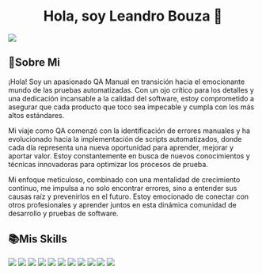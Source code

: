 <div align="center">
<h1 align="center">Hola, soy Leandro Bouza 👋</h1>
</div>
<img src="https://res.cloudinary.com/leandrobouza/image/upload/v1716422082/Portfolio/BANNER_CENTRADO_zibcx7.jpg">

<h2><strong>🐞Sobre Mi</strong></h2>

¡Hola! Soy un apasionado QA Manual en transición hacia el emocionante mundo de las pruebas automatizadas. Con un ojo crítico para los detalles y una dedicación incansable a la calidad del software, estoy comprometido a asegurar que cada producto que toco sea impecable y cumpla con los más altos estándares.

Mi viaje como QA comenzó con la identificación de errores manuales y ha evolucionado hacia la implementación de scripts automatizados, donde cada día representa una nueva oportunidad para aprender, mejorar y aportar valor. Estoy constantemente en busca de nuevos conocimientos y técnicas innovadoras para optimizar los procesos de prueba.

Mi enfoque meticuloso, combinado con una mentalidad de crecimiento continuo, me impulsa a no solo encontrar errores, sino a entender sus causas raíz y prevenirlos en el futuro. Estoy emocionado de conectar con otros profesionales y aprender juntos en esta dinámica comunidad de desarrollo y pruebas de software.




<h2><strong>📚Mis Skills</strong></h2>

<img src="https://img.shields.io/badge/PostgreSQL-316192?style=for-the-badge&logo=postgresql&logoColor=white"/> <img src="https://img.shields.io/badge/MySQL-005C84?style=for-the-badge&logo=mysql&logoColor=white"/> <img src="https://img.shields.io/badge/Sqlite-003B57?style=for-the-badge&logo=sqlite&logoColor=white"/> <img src="https://img.shields.io/badge/Cypress-17202C?style=for-the-badge&logo=cypress&logoColor=white"/> <img src="https://img.shields.io/badge/Jest-C21325?style=for-the-badge&logo=jest&logoColor=white"/> <img src="https://img.shields.io/badge/Node%20js-339933?style=for-the-badge&logo=nodedotjs&logoColor=white"/> <img src="https://img.shields.io/badge/Playwright-45ba4b?style=for-the-badge&logo=Playwright&logoColor=white"/> <img src="https://img.shields.io/badge/Postman-FF6C37?style=for-the-badge&logo=Postman&logoColor=white"/> <img src="https://img.shields.io/badge/Swagger-85EA2D?style=for-the-badge&logo=Swagger&logoColor=white"/> <img src="https://img.shields.io/badge/JavaScript-323330?style=for-the-badge&logo=javascript&logoColor=F7DF1E"/> <img src="https://img.shields.io/badge/Puppeteer-40B5A4?style=for-the-badge&logo=Puppeteer&logoColor=white"/>
